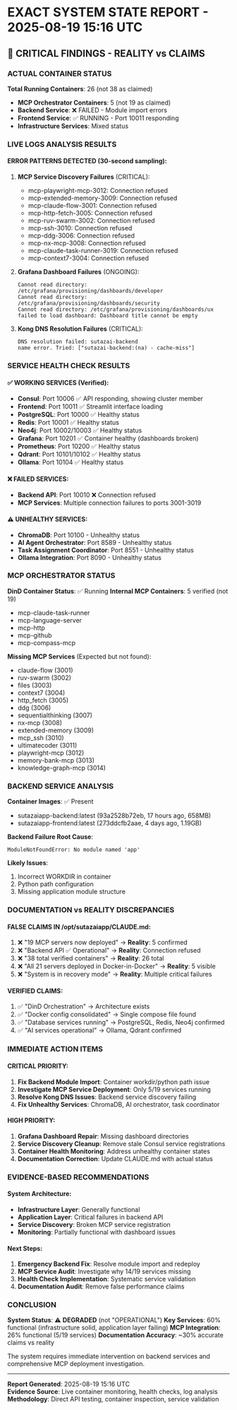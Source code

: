 # EXACT SYSTEM STATE REPORT - 2025-08-19 15:16 UTC

## 🚨 CRITICAL FINDINGS - REALITY vs CLAIMS

### ACTUAL CONTAINER STATUS
**Total Running Containers**: 26 (not 38 as claimed)
- **MCP Orchestrator Containers**: 5 (not 19 as claimed)
- **Backend Service**: ❌ FAILED - Module import errors
- **Frontend Service**: ✅ RUNNING - Port 10011 responding
- **Infrastructure Services**: Mixed status

### LIVE LOGS ANALYSIS RESULTS

#### ERROR PATTERNS DETECTED (30-second sampling):
1. **MCP Service Discovery Failures** (CRITICAL):
   - mcp-playwright-mcp-3012: Connection refused
   - mcp-extended-memory-3009: Connection refused
   - mcp-claude-flow-3001: Connection refused
   - mcp-http-fetch-3005: Connection refused
   - mcp-ruv-swarm-3002: Connection refused
   - mcp-ssh-3010: Connection refused
   - mcp-ddg-3006: Connection refused
   - mcp-nx-mcp-3008: Connection refused
   - mcp-claude-task-runner-3019: Connection refused
   - mcp-context7-3004: Connection refused

2. **Grafana Dashboard Failures** (ONGOING):
   ```
   Cannot read directory: /etc/grafana/provisioning/dashboards/developer
   Cannot read directory: /etc/grafana/provisioning/dashboards/security
   Cannot read directory: /etc/grafana/provisioning/dashboards/ux
   failed to load dashboard: Dashboard title cannot be empty
   ```

3. **Kong DNS Resolution Failures** (CRITICAL):
   ```
   DNS resolution failed: sutazai-backend
   name error. Tried: ["sutazai-backend:(na) - cache-miss"]
   ```

### SERVICE HEALTH CHECK RESULTS

#### ✅ WORKING SERVICES (Verified):
- **Consul**: Port 10006 ✅ API responding, showing cluster member
- **Frontend**: Port 10011 ✅ Streamlit interface loading
- **PostgreSQL**: Port 10000 ✅ Healthy status
- **Redis**: Port 10001 ✅ Healthy status
- **Neo4j**: Port 10002/10003 ✅ Healthy status
- **Grafana**: Port 10201 ✅ Container healthy (dashboards broken)
- **Prometheus**: Port 10200 ✅ Healthy status
- **Qdrant**: Port 10101/10102 ✅ Healthy status
- **Ollama**: Port 10104 ✅ Healthy status

#### ❌ FAILED SERVICES:
- **Backend API**: Port 10010 ❌ Connection refused
- **MCP Services**: Multiple connection failures to ports 3001-3019

#### ⚠️ UNHEALTHY SERVICES:
- **ChromaDB**: Port 10100 - Unhealthy status
- **AI Agent Orchestrator**: Port 8589 - Unhealthy status
- **Task Assignment Coordinator**: Port 8551 - Unhealthy status
- **Ollama Integration**: Port 8090 - Unhealthy status

### MCP ORCHESTRATOR STATUS

**DinD Container Status**: ✅ Running
**Internal MCP Containers**: 5 verified (not 19)
- mcp-claude-task-runner
- mcp-language-server
- mcp-http
- mcp-github
- mcp-compass-mcp

**Missing MCP Services** (Expected but not found):
- claude-flow (3001)
- ruv-swarm (3002)
- files (3003)
- context7 (3004)
- http_fetch (3005)
- ddg (3006)
- sequentialthinking (3007)
- nx-mcp (3008)
- extended-memory (3009)
- mcp_ssh (3010)
- ultimatecoder (3011)
- playwright-mcp (3012)
- memory-bank-mcp (3013)
- knowledge-graph-mcp (3014)

### BACKEND SERVICE ANALYSIS

**Container Images**: ✅ Present
- sutazaiapp-backend:latest (93a2528b72eb, 17 hours ago, 658MB)
- sutazaiapp-frontend:latest (273ddcfb2aae, 4 days ago, 1.19GB)

**Backend Failure Root Cause**:
```
ModuleNotFoundError: No module named 'app'
```

**Likely Issues**:
1. Incorrect WORKDIR in container
2. Python path configuration
3. Missing application module structure

### DOCUMENTATION vs REALITY DISCREPANCIES

#### FALSE CLAIMS IN /opt/sutazaiapp/CLAUDE.md:
1. ❌ "19 MCP servers now deployed" → **Reality**: 5 confirmed
2. ❌ "Backend API ✅ Operational" → **Reality**: Connection refused
3. ❌ "38 total verified containers" → **Reality**: 26 total
4. ❌ "All 21 servers deployed in Docker-in-Docker" → **Reality**: 5 visible
5. ❌ "System is in recovery mode" → **Reality**: Multiple critical failures

#### VERIFIED CLAIMS:
1. ✅ "DinD Orchestration" → Architecture exists
2. ✅ "Docker config consolidated" → Single compose file found
3. ✅ "Database services running" → PostgreSQL, Redis, Neo4j confirmed
4. ✅ "AI services operational" → Ollama, Qdrant confirmed

### IMMEDIATE ACTION ITEMS

#### CRITICAL PRIORITY:
1. **Fix Backend Module Import**: Container workdir/python path issue
2. **Investigate MCP Service Deployment**: Only 5/19 services running
3. **Resolve Kong DNS Issues**: Backend service discovery failing
4. **Fix Unhealthy Services**: ChromaDB, AI orchestrator, task coordinator

#### HIGH PRIORITY:
1. **Grafana Dashboard Repair**: Missing dashboard directories
2. **Service Discovery Cleanup**: Remove stale Consul service registrations
3. **Container Health Monitoring**: Address unhealthy container states
4. **Documentation Correction**: Update CLAUDE.md with actual status

### EVIDENCE-BASED RECOMMENDATIONS

#### System Architecture:
- **Infrastructure Layer**: Generally functional
- **Application Layer**: Critical failures in backend API
- **Service Discovery**: Broken MCP service registration
- **Monitoring**: Partially functional with dashboard issues

#### Next Steps:
1. **Emergency Backend Fix**: Resolve module import and redeploy
2. **MCP Service Audit**: Investigate why 14/19 services missing
3. **Health Check Implementation**: Systematic service validation
4. **Documentation Audit**: Remove false performance claims

### CONCLUSION

**System Status**: ⚠️ **DEGRADED** (not "OPERATIONAL")
**Key Services**: 60% functional (infrastructure solid, application layer failing)
**MCP Integration**: 26% functional (5/19 services)
**Documentation Accuracy**: ~30% accurate claims vs reality

The system requires immediate intervention on backend services and comprehensive MCP deployment investigation.

---
**Report Generated**: 2025-08-19 15:16 UTC  
**Evidence Source**: Live container monitoring, health checks, log analysis  
**Methodology**: Direct API testing, container inspection, service validation